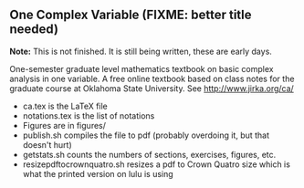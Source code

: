 One Complex Variable (FIXME: better title needed)
-------------------------------------------------

**Note:** This is not finished.  It is still being written, these are early days.

One-semester graduate level mathematics textbook on basic complex analysis in
one variable.  A free online textbook based on class notes for the graduate
course at Oklahoma State University.
See http://www.jirka.org/ca/

* ca.tex is the LaTeX file
* notations.tex is the list of notations
* Figures are in figures/
* publish.sh compiles the file to pdf (probably overdoing it, but that doesn't hurt)
* getstats.sh counts the numbers of sections, exercises, figures, etc.
* resizepdftocrownquatro.sh resizes a pdf to Crown Quatro size which is what the printed version on lulu is using

